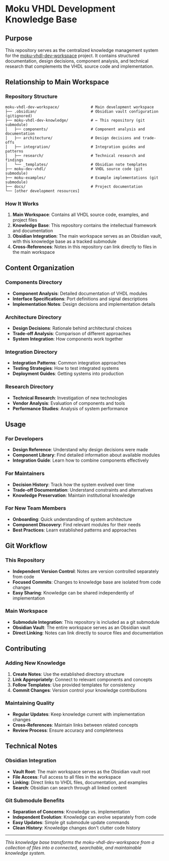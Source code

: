 # Moku VHDL Development Knowledge Base

## Purpose
This repository serves as the centralized knowledge management system for the [moku-vhdl-dev-workspace](https://github.com/sealablab/moku-vhdl-dev-workspace) project. It contains structured documentation, design decisions, component analysis, and technical research that complements the VHDL source code and implementation.

## Relationship to Main Workspace

### Repository Structure
```
moku-vhdl-dev-workspace/              # Main development workspace
├── .obsidian/                        # Obsidian vault configuration (gitignored)
├── moku-vhdl-dev-knowledge/          # ← This repository (git submodule)
│   ├── components/                   # Component analysis and documentation
│   ├── architecture/                 # Design decisions and trade-offs
│   ├── integration/                  # Integration guides and patterns
│   ├── research/                     # Technical research and findings
│   └── _templates/                   # Obsidian note templates
├── moku-dev-vhdl/                    # VHDL source code (git submodule)
├── moku-examples/                    # Example implementations (git submodule)
├── docs/                             # Project documentation
└── [other development resources]
```

### How It Works
1. **Main Workspace**: Contains all VHDL source code, examples, and project files
2. **Knowledge Base**: This repository contains the intellectual framework and documentation
3. **Obsidian Integration**: The main workspace serves as an Obsidian vault, with this knowledge base as a tracked submodule
4. **Cross-References**: Notes in this repository can link directly to files in the main workspace

## Content Organization

### Components Directory
- **Component Analysis**: Detailed documentation of VHDL modules
- **Interface Specifications**: Port definitions and signal descriptions
- **Implementation Notes**: Design decisions and implementation details

### Architecture Directory
- **Design Decisions**: Rationale behind architectural choices
- **Trade-off Analysis**: Comparison of different approaches
- **System Integration**: How components work together

### Integration Directory
- **Integration Patterns**: Common integration approaches
- **Testing Strategies**: How to test integrated systems
- **Deployment Guides**: Getting systems into production

### Research Directory
- **Technical Research**: Investigation of new technologies
- **Vendor Analysis**: Evaluation of components and tools
- **Performance Studies**: Analysis of system performance

## Usage

### For Developers
- **Design Reference**: Understand why design decisions were made
- **Component Library**: Find detailed information about available modules
- **Integration Guide**: Learn how to combine components effectively

### For Maintainers
- **Decision History**: Track how the system evolved over time
- **Trade-off Documentation**: Understand constraints and alternatives
- **Knowledge Preservation**: Maintain institutional knowledge

### For New Team Members
- **Onboarding**: Quick understanding of system architecture
- **Component Discovery**: Find relevant modules for their needs
- **Best Practices**: Learn established patterns and approaches

## Git Workflow

### This Repository
- **Independent Version Control**: Notes are version controlled separately from code
- **Focused Commits**: Changes to knowledge base are isolated from code changes
- **Easy Sharing**: Knowledge can be shared independently of implementation

### Main Workspace
- **Submodule Integration**: This repository is included as a git submodule
- **Obsidian Vault**: The entire workspace serves as an Obsidian vault
- **Direct Linking**: Notes can link directly to source files and documentation

## Contributing

### Adding New Knowledge
1. **Create Notes**: Use the established directory structure
2. **Link Appropriately**: Connect to relevant components and concepts
3. **Follow Templates**: Use provided templates for consistency
4. **Commit Changes**: Version control your knowledge contributions

### Maintaining Quality
- **Regular Updates**: Keep knowledge current with implementation changes
- **Cross-References**: Maintain links between related concepts
- **Review Process**: Ensure accuracy and completeness

## Technical Notes

### Obsidian Integration
- **Vault Root**: The main workspace serves as the Obsidian vault root
- **File Access**: Full access to all files in the workspace
- **Linking**: Direct links to VHDL files, documentation, and examples
- **Search**: Obsidian can search through all linked content

### Git Submodule Benefits
- **Separation of Concerns**: Knowledge vs. implementation
- **Independent Evolution**: Knowledge can evolve separately from code
- **Easy Updates**: Simple git submodule update commands
- **Clean History**: Knowledge changes don't clutter code history

---

*This knowledge base transforms the moku-vhdl-dev-workspace from a collection of files into a connected, searchable, and maintainable knowledge system.*
